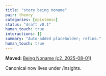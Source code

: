 ```yaml
---
title: "story being noname"
pair: theory
categories: [epistemic]
status: "draft v0.1"
human_touch: true
interactions: []
summary: "Auto-added placeholder; refine."
human_touch: true
---
```

<!-- status: stub; target: 150+ words -->
<!-- status: stub; target: 150+ words -->
<!-- status: stub; target: 150+ words -->
<!-- status: stub; target: 150+ words -->
<!-- status: stub; target: 150+ words -->
<!-- status: stub; target: 150+ words -->
**Moved:** [Being Noname (c2, 2025-08-01)](./Insight_Story_Being_Noname_c2_20250801.md)

Canonical now lives under /insights.










